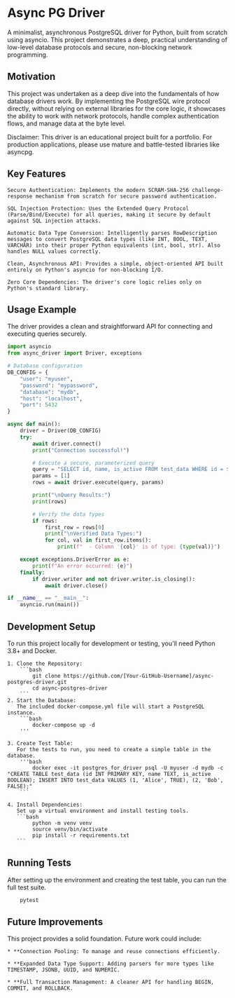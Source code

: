 # Async PG Driver
A minimalist, asynchronous PostgreSQL driver for Python, built from scratch using asyncio. This project demonstrates a deep, practical understanding of low-level database protocols and secure, non-blocking network programming.

## Motivation
This project was undertaken as a deep dive into the fundamentals of how database drivers work. By implementing the PostgreSQL wire protocol directly, without relying on external libraries for the core logic, it showcases the ability to work with network protocols, handle complex authentication flows, and manage data at the byte level.

Disclaimer: This driver is an educational project built for a portfolio. For production applications, please use mature and battle-tested libraries like asyncpg.

## Key Features

    Secure Authentication: Implements the modern SCRAM-SHA-256 challenge-response mechanism from scratch for secure password authentication.

    SQL Injection Protection: Uses the Extended Query Protocol (Parse/Bind/Execute) for all queries, making it secure by default against SQL injection attacks.

    Automatic Data Type Conversion: Intelligently parses RowDescription messages to convert PostgreSQL data types (like INT, BOOL, TEXT, VARCHAR) into their proper Python equivalents (int, bool, str). Also handles NULL values correctly.

    Clean, Asynchronous API: Provides a simple, object-oriented API built entirely on Python's asyncio for non-blocking I/O.

    Zero Core Dependencies: The driver's core logic relies only on Python's standard library.


## Usage Example

The driver provides a clean and straightforward API for connecting and executing queries securely.

```python
import asyncio
from async_driver import Driver, exceptions

# Database configuration
DB_CONFIG = {
    "user": "myuser",
    "password": "mypassword",
    "database": "mydb",
    "host": "localhost",
    "port": 5432
}

async def main():
    driver = Driver(DB_CONFIG)
    try:
        await driver.connect()
        print("Connection successful!")

        # Execute a secure, parameterized query
        query = "SELECT id, name, is_active FROM test_data WHERE id = $1;"
        params = [1]
        rows = await driver.execute(query, params)

        print("\nQuery Results:")
        print(rows)

        # Verify the data types
        if rows:
            first_row = rows[0]
            print("\nVerified Data Types:")
            for col, val in first_row.items():
                print(f"  - Column '{col}' is of type: {type(val)}")

    except exceptions.DriverError as e:
        print(f"An error occurred: {e}")
    finally:
        if driver.writer and not driver.writer.is_closing():
            await driver.close()

if __name__ == "__main__":
    asyncio.run(main())
```

## Development Setup

To run this project locally for development or testing, you'll need Python 3.8+ and Docker.

    1. Clone the Repository:
        ```bash
            git clone https://github.com/[Your-GitHub-Username]/async-postgres-driver.git
            cd async-postgres-driver
        ```
    2. Start the Database:
       The included docker-compose.yml file will start a PostgreSQL instance.
        ```bash
            docker-compose up -d
        '''

    3. Create Test Table:
       For the tests to run, you need to create a simple table in the database. 
        '''bash
            docker exec -it postgres_for_driver psql -U myuser -d mydb -c "CREATE TABLE test_data (id INT PRIMARY KEY, name TEXT, is_active BOOLEAN); INSERT INTO test_data VALUES (1, 'Alice', TRUE), (2, 'Bob', FALSE);"
        ```

    4. Install Dependencies:
       Set up a virtual environment and install testing tools.
       ```bash
            python -m venv venv
            source venv/bin/activate
            pip install -r requirements.txt
       ```


## Running Tests

After setting up the environment and creating the test table, you can run the full test suite.

```bash
    pytest
```


## Future Improvements

This project provides a solid foundation. Future work could include:

    * **Connection Pooling: To manage and reuse connections efficiently.

    * **Expanded Data Type Support: Adding parsers for more types like TIMESTAMP, JSONB, UUID, and NUMERIC.

    * **Full Transaction Management: A cleaner API for handling BEGIN, COMMIT, and ROLLBACK.
